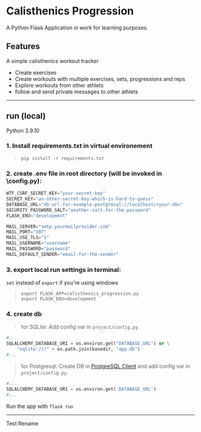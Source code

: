 # Calisthenics Progression

A Python Flask Application in work for learning purposes.

## Features

A simple calisthenics workout tracker

- Create exercises
- Create workouts with multiple exercises, sets, progressions and reps
- Explore workouts from other athlets
- follow and send private messages to other athlets

---

## run (local)

Python 3.9.10

### 1. Install requirements.txt in virtual environement

> `pip install -r requirements.txt`

### 2. create .env file in root directory (will be invoked in \config.py):

```python
WTF_CSRF_SECRET_KEY="your-secret-key"
SECRET_KEY="an-other-secret-key-which-is-hard-to-guess"
DATABASE_URL="db-url-for-example-postgresql://localhost/<your-db>"
SECURITY_PASSWORD_SALT="another-salt-for-the-password"
FLASK_ENV="development"

MAIL_SERVER="smtp.yourmailprovider.com"
MAIL_PORT="587"
MAIL_USE_TLS="1"
MAIL_USERNAME="username"
MAIL_PASSWORD="password"
MAIL_DEFAULT_SENDER="email-for-the-sender"
```

### 3. export local run settings in terminal:

`set` instead of `export` if you're using windows

> `export FLASK_APP=calisthenics_progression.py`<br> `export FLASK_ENV=development`

### 4. create db

> for SQLite: Add config var in `project/config.py`.

```python
#...
SQLALCHEMY_DATABASE_URI = os.environ.get("DATABASE_URL") or \
    "sqlite:///" + os.path.join(basedir, "app.db")
#...
```

> for Postgresql: Create DB in [PostgreSQL Client](https://www.postgresql.org/) and add config var in `project/config.py`.

```python
#...
SQLALCHEMY_DATABASE_URI = os.environ.get('DATABASE_URL')
#...
```

Run the app with `flask run`

---

Test Rename
